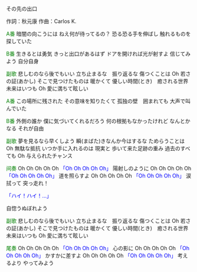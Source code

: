 その先の出口

作詞：秋元康
作曲：Carlos K.

<font color=green>A番</font>
暗闇の向こうには
ねえ何が待ってるの？
恐る恐る手を伸ばし
触れるものを探していた

<font color=green>B番</font>
生きるとは勇気
きっと出口があるはず
ドアを開ければ光が射すよ
信じてみよう
自分自身

<font color=green>副歌</font>
悲しむのなら後でもいい
立ち止まるな　振り返るな
傷つくことは
Oh 若さの証(あかし)
そこで見つけたものは
暖かくて
優しい時間(とき)　癒される世界
未来はいつも
Oh 愛に満ちて眩しい

<font color=green>A番</font>
この場所に残された
その意味を知りたくて
孤独の壁　囲まれても
大声で叫んでいた

<font color=green>B番</font>
外側の誰か
僕に気づいてくれるだろう
何の根拠もなかったけれど
なんとかなる
それが自由

<font color=green>副歌</font>
夢を見るなら早くしよう
瞬(まばた)きなんか今はするな
ためらうことは
Oh 無駄な抵抗
いつか手に入れるのは
現実と
歩いて来た足跡の重み
過去のすべても
Oh 与えられたチャンス

<font color=green>间奏</font>
Oh Oh Oh Oh Oh <font color=blue>「Oh Oh Oh Oh Oh」</font>
陽射しのように
Oh Oh Oh Oh Oh <font color=blue>「Oh Oh Oh Oh Oh」</font>
道を照らすよ
Oh Oh Oh Oh Oh <font color=blue>「Oh Oh Oh Oh Oh」</font>
涙　拭って
突っ走れ！

<font color=blue>「ハイ！ハイ！…」</font> 

自惚うぬぼれよう

<font color=green>副歌</font>
悲しむのなら後でもいい
立ち止まるな　振り返るな
傷つくことは
Oh 若さの証(あかし)
そこで見つけたものは
暖かくて
優しい時間(とき)　癒される世界
未来はいつも
Oh 愛に満ちて眩しい

<font color=green>尾奏</font>
Oh Oh Oh Oh Oh <font color=blue>「Oh Oh Oh Oh Oh」</font>
心の影に
Oh Oh Oh Oh Oh <font color=blue>「Oh Oh Oh Oh Oh」</font>
かすかに差すよ
Oh Oh Oh Oh Oh <font color=blue>「Oh Oh Oh Oh Oh」</font>
考えるより
やってみよう
